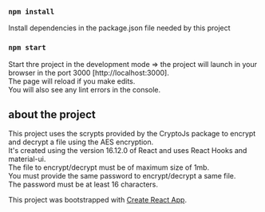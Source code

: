
### `npm install`
Install dependencies in the package.json file needed by this project


### `npm start`
Start thre project in the development mode => the project will launch in your browser in the port 3000  [http://localhost:3000].<br />
The page will reload if you make edits.<br />
You will also see any lint errors in the console.<br />


## about the project
This project uses the scrypts provided by the CryptoJs package to encrypt and decrypt a file using the AES encryption.<br/>
It's created using the version 16.12.0 of React and uses React Hooks and material-ui.<br/> 
The file to encrypt/decrypt must be of maximum size of 1mb.<br/>
You must provide the same password to encrypt/decrypt a same file.<br/>
The password must be at least 16 characters.<br/>


This project was bootstrapped with [Create React App](https://github.com/facebook/create-react-app).